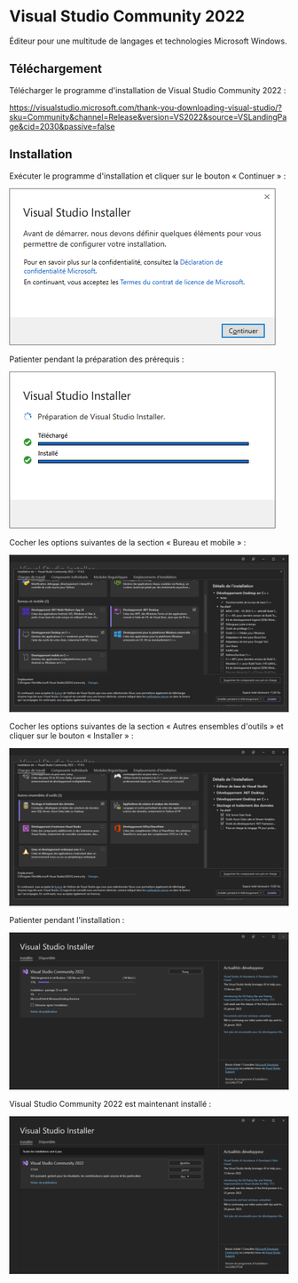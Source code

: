 # Visual Studio Community 2022

Éditeur pour une multitude de langages et technologies Microsoft Windows.

## Téléchargement

Télécharger le programme d'installation de Visual Studio Community 2022 :

https://visualstudio.microsoft.com/thank-you-downloading-visual-studio/?sku=Community&channel=Release&version=VS2022&source=VSLandingPage&cid=2030&passive=false

## Installation

Exécuter le programme d'installation et cliquer sur le bouton « Continuer » :

![](../Images/WINVisualStudio1.png)

Patienter pendant la préparation des prérequis :

![](../Images/WINBuildTools2.png)

Cocher les options suivantes de la section « Bureau et mobile » :

![](../Images/WINVisualStudio3.png)

Cocher les options suivantes de la section « Autres ensembles d'outils » et cliquer sur le bouton « Installer » :

![](../Images/WINVisualStudio4.png)

Patienter pendant l'installation :

![](../Images/WINVisualStudio5.png)

Visual Studio Community 2022 est maintenant installé :

![](../Images/WINVisualStudio6.png)
